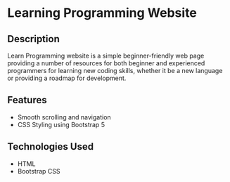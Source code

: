 # Learning Programming Website

## Description
Learn Programming website is a simple beginner-friendly web page providing a number of resources for both beginner and experienced programmers for learning new coding skills, whether it be a new language or providing a roadmap for development.  

## Features
- Smooth scrolling and navigation
- CSS Styling using Bootstrap 5

## Technologies Used
- HTML
- Bootstrap CSS